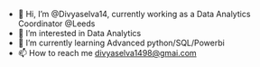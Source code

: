 - 👋 Hi, I’m @Divyaselva14, currently working as a Data Analytics Coordinator @Leeds
- 👀 I’m interested in Data Analytics
- 🌱 I’m currently learning Advanced python/SQL/Powerbi
- 📫 How to reach me divyaselva1498@gmai.com


